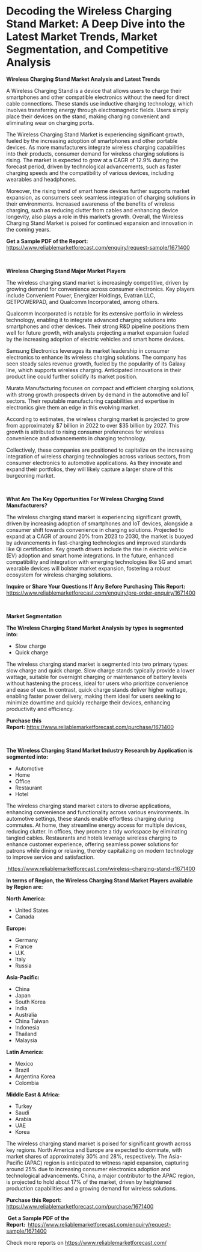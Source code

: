 <p><h1>Decoding the Wireless Charging Stand Market: A Deep Dive into the Latest Market Trends, Market Segmentation, and Competitive Analysis</h1></p><p><strong>Wireless Charging Stand Market Analysis and Latest Trends</strong></p>
<p><p>A Wireless Charging Stand is a device that allows users to charge their smartphones and other compatible electronics without the need for direct cable connections. These stands use inductive charging technology, which involves transferring energy through electromagnetic fields. Users simply place their devices on the stand, making charging convenient and eliminating wear on charging ports.</p><p>The Wireless Charging Stand Market is experiencing significant growth, fueled by the increasing adoption of smartphones and other portable devices. As more manufacturers integrate wireless charging capabilities into their products, consumer demand for wireless charging solutions is rising. The market is expected to grow at a CAGR of 12.9% during the forecast period, driven by technological advancements, such as faster charging speeds and the compatibility of various devices, including wearables and headphones. </p><p>Moreover, the rising trend of smart home devices further supports market expansion, as consumers seek seamless integration of charging solutions in their environments. Increased awareness of the benefits of wireless charging, such as reducing clutter from cables and enhancing device longevity, also plays a role in this market’s growth. Overall, the Wireless Charging Stand Market is poised for continued expansion and innovation in the coming years.</p></p>
<p><strong>Get a Sample PDF of the Report:&nbsp;</strong> <a href="https://www.reliablemarketforecast.com/enquiry/request-sample/1671400?utm_campaign=3549&utm_medium=2&utm_source=Github&utm_content=ia&utm_term=25032025&utm_id=wireless-charging-stand">https://www.reliablemarketforecast.com/enquiry/request-sample/1671400</a></p>
<p>&nbsp;</p>
<p><strong>Wireless Charging Stand Major Market Players</strong></p>
<p><p>The wireless charging stand market is increasingly competitive, driven by growing demand for convenience across consumer electronics. Key players include Convenient Power, Energizer Holdings, Evatran LLC, GETPOWERPAD, and Qualcomm Incorporated, among others.</p><p>Qualcomm Incorporated is notable for its extensive portfolio in wireless technology, enabling it to integrate advanced charging solutions into smartphones and other devices. Their strong R&D pipeline positions them well for future growth, with analysts projecting a market expansion fueled by the increasing adoption of electric vehicles and smart home devices.</p><p>Samsung Electronics leverages its market leadership in consumer electronics to enhance its wireless charging solutions. The company has seen steady sales revenue growth, fueled by the popularity of its Galaxy line, which supports wireless charging. Anticipated innovations in their product line could further solidify its market position.</p><p>Murata Manufacturing focuses on compact and efficient charging solutions, with strong growth prospects driven by demand in the automotive and IoT sectors. Their reputable manufacturing capabilities and expertise in electronics give them an edge in this evolving market.</p><p>According to estimates, the wireless charging market is projected to grow from approximately $7 billion in 2022 to over $35 billion by 2027. This growth is attributed to rising consumer preferences for wireless convenience and advancements in charging technology.</p><p>Collectively, these companies are positioned to capitalize on the increasing integration of wireless charging technologies across various sectors, from consumer electronics to automotive applications. As they innovate and expand their portfolios, they will likely capture a larger share of this burgeoning market.</p></p>
<p>&nbsp;</p>
<p><strong>What Are The Key Opportunities For Wireless Charging Stand Manufacturers?</strong></p>
<p><p>The wireless charging stand market is experiencing significant growth, driven by increasing adoption of smartphones and IoT devices, alongside a consumer shift towards convenience in charging solutions. Projected to expand at a CAGR of around 20% from 2023 to 2030, the market is buoyed by advancements in fast-charging technologies and improved standards like Qi certification. Key growth drivers include the rise in electric vehicle (EV) adoption and smart home integrations. In the future, enhanced compatibility and integration with emerging technologies like 5G and smart wearable devices will bolster market expansion, fostering a robust ecosystem for wireless charging solutions.</p></p>
<p><strong>Inquire or Share Your Questions If Any Before Purchasing This Report:</strong> <a href="https://www.reliablemarketforecast.com/enquiry/pre-order-enquiry/1671400?utm_campaign=3549&utm_medium=2&utm_source=Github&utm_content=ia&utm_term=25032025&utm_id=wireless-charging-stand">https://www.reliablemarketforecast.com/enquiry/pre-order-enquiry/1671400</a></p>
<p>&nbsp;</p>
<p><strong>Market Segmentation</strong></p>
<p><strong>The Wireless Charging Stand Market Analysis by types is segmented into:</strong></p>
<p><ul><li>Slow charge</li><li>Quick charge</li></ul></p>
<p><p>The wireless charging stand market is segmented into two primary types: slow charge and quick charge. Slow charge stands typically provide a lower wattage, suitable for overnight charging or maintenance of battery levels without hastening the process, ideal for users who prioritize convenience and ease of use. In contrast, quick charge stands deliver higher wattage, enabling faster power delivery, making them ideal for users seeking to minimize downtime and quickly recharge their devices, enhancing productivity and efficiency.</p></p>
<p><strong>Purchase this Report:&nbsp;</strong><a href="https://www.reliablemarketforecast.com/purchase/1671400?utm_campaign=3549&utm_medium=2&utm_source=Github&utm_content=ia&utm_term=25032025&utm_id=wireless-charging-stand">https://www.reliablemarketforecast.com/purchase/1671400</a></p>
<p>&nbsp;</p>
<p><strong>The Wireless Charging Stand Market Industry Research by Application is segmented into:</strong></p>
<p><ul><li>Automotive</li><li>Home</li><li>Office</li><li>Restaurant</li><li>Hotel</li></ul></p>
<p><p>The wireless charging stand market caters to diverse applications, enhancing convenience and functionality across various environments. In automotive settings, these stands enable effortless charging during commutes. At home, they streamline energy access for multiple devices, reducing clutter. In offices, they promote a tidy workspace by eliminating tangled cables. Restaurants and hotels leverage wireless charging to enhance customer experience, offering seamless power solutions for patrons while dining or relaxing, thereby capitalizing on modern technology to improve service and satisfaction.</p></p>
<p><a href="https://www.reliablemarketforecast.com/wireless-charging-stand-r1671400?utm_campaign=3549&utm_medium=2&utm_source=Github&utm_content=ia&utm_term=25032025&utm_id=wireless-charging-stand">&nbsp;https://www.reliablemarketforecast.com/wireless-charging-stand-r1671400</a></p>
<p><strong>In terms of Region, the Wireless Charging Stand Market Players available by Region are:</strong></p>
<p>
    <p> <strong> North America: </strong>
        <ul>
            <li>United States</li>
            <li>Canada</li>
        </ul>
        </p> 
    <p> <strong> Europe: </strong>
        <ul>
            <li>Germany</li>
            <li>France</li>
            <li>U.K.</li>
            <li>Italy</li>
            <li>Russia</li>
        </ul>
        </p> 
    <p> <strong> Asia-Pacific: </strong>
        <ul>
            <li>China</li>
            <li>Japan</li>
            <li>South Korea</li>
            <li>India</li>
            <li>Australia</li>
            <li>China Taiwan</li>
            <li>Indonesia</li>
            <li>Thailand</li>
            <li>Malaysia</li>
        </ul>
        </p> 
    <p> <strong> Latin America: </strong>
        <ul>
            <li>Mexico</li>
            <li>Brazil</li>
            <li>Argentina Korea</li>
            <li>Colombia</li>
        </ul>
        </p> 
    <p> <strong> Middle East & Africa: </strong>
        <ul>
            <li>Turkey</li>
            <li>Saudi</li>
            <li>Arabia</li>
            <li>UAE</li>
            <li>Korea</li>
        </ul>
    </p>
    </p>
<p><p>The wireless charging stand market is poised for significant growth across key regions. North America and Europe are expected to dominate, with market shares of approximately 30% and 28%, respectively. The Asia-Pacific (APAC) region is anticipated to witness rapid expansion, capturing around 25% due to increasing consumer electronics adoption and technological advancements. China, a major contributor to the APAC region, is projected to hold about 17% of the market, driven by heightened production capabilities and a growing demand for wireless solutions.</p></p>
<p><strong>Purchase this Report: </strong><a href="https://www.reliablemarketforecast.com/purchase/1671400?utm_campaign=3549&utm_medium=2&utm_source=Github&utm_content=ia&utm_term=25032025&utm_id=wireless-charging-stand">https://www.reliablemarketforecast.com/purchase/1671400</a></p>
<p>&nbsp;<strong>Get a Sample PDF of the Report:&nbsp;&nbsp;</strong><a href="https://www.reliablemarketforecast.com/enquiry/request-sample/1671400?utm_campaign=3549&utm_medium=2&utm_source=Github&utm_content=ia&utm_term=25032025&utm_id=wireless-charging-stand">https://www.reliablemarketforecast.com/enquiry/request-sample/1671400</a></p>
<p><strong></strong></p>
<p>Check more reports on <a href="https://www.reliablemarketforecast.com/?utm_campaign=3549&utm_medium=2&utm_source=Github&utm_content=ia&utm_term=25032025&utm_id=wireless-charging-stand">https://www.reliablemarketforecast.com/</a></p>